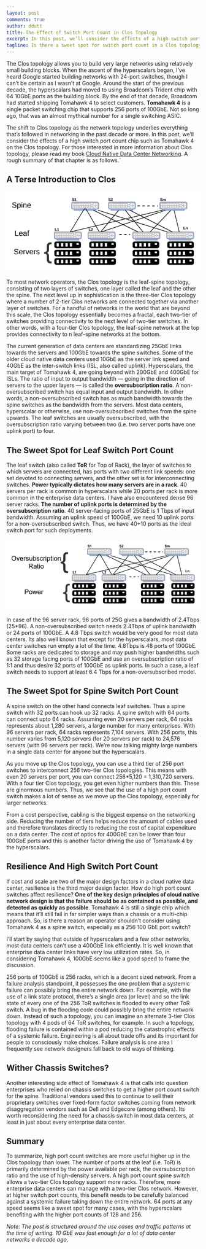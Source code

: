 ```yaml
---
layout: post
comments: true
author: ddutt
title: The Effect of Switch Port Count in Clos Topology
excerpt: In this post, we’ll consider the effects of a high switch port count chip such as Tomahawk 4 on the Clos topology
tagline: Is there a sweet spot for switch port count in a Clos topology?
---
```

The Clos topology allows you to build very large networks using relatively small building blocks. When the ascent of the hyperscalars began, I’ve heard Google started building networks with 24-port switches, though I can’t be certain as I wasn’t at Google. Around the start of the previous decade, the hyperscalars had moved to using Broadcom’s Trident chip with 64 10GbE ports as the building block. By the end of that decade, Broadcom had started shipping Tomahawk 4 to select customers. **Tomahawk 4** is a single packet switching chip that supports 256 ports of 100GbE. Not so long ago, that was an almost mythical number for a single switching ASIC.

The shift to Clos topology as the network topology underlies everything that’s followed in networking in the past decade or more. In this post, we’ll consider the effects of a high switch port count chip such as Tomahawk 4 on the Clos topology. For those interested in more information about Clos topology, please read my book [Cloud Native Data Center Networking](https://www.amazon.com/Cloud-Native-Data-Center-Networking/dp/1492045608/). A rough summary of that chapter is as follows.`

## A Terse Introduction to Clos

![Classical 2-Tier Clos Topology](/assets/images/2020-01-30-clos-topo.png)

To most network operators, the Clos topology is the leaf-spine topology, consisting of two layers of switches, one layer called the leaf and the other the spine. The next level up in sophistication is the three-tier Clos topology where a number of 2-tier Clos networks are connected together via another layer of switches. For a handful of networks in the world that are beyond this scale, the Clos topology essentially becomes a fractal, each two-tier of switches providing connectivity to the next level of two-tier switches. In other words, with a four-tier Clos topology, the leaf-spine network at the top provides connectivity to n leaf-spine networks at the bottom.

The current generation of data centers are standardizing 25GbE links towards the servers and 100GbE towards the spine switches. Some of the older cloud native data centers used 10GbE as the server link speed and 40GbE as the inter-switch links (ISL, also called uplink). Hyperscalars, the main target of Tomahawk 4, are going beyond with 200GbE and 400GbE for ISLs. The ratio of input to output bandwidth — going in the direction of servers to the upper layers — is called the **oversubscription ratio**. A non-oversubscribed switch has equal input and output bandwidth. In other words, a non-oversubscribed switch has as much bandwidth towards the spine switches as the bandwidth from the servers. Most data centers, hyperscalar or otherwise, use non-oversubscribed switches from the spine upwards. The leaf switches are usually oversubscribed, with the oversubscription ratio varying between two (i.e. two server ports have one uplink port) to four.

## The Sweet Spot for Leaf Switch Port Count

The leaf switch (also called **ToR** for Top of Rack), the layer of switches to which servers are connected, has ports with two different link speeds: one set devoted to connecting servers, and the other set is for interconnecting switches. **Power typically dictates how many servers are in a rack**. 40 servers per rack is common in hyperscalars while 20 ports per rack is more common in the enterprise data centers. I have also encountered dense 96 server racks. **The number of uplink ports is determined by the oversubscription ratio**. 40 server-facing ports of 25GbE is 1 Tbps of input bandwidth. Assuming an uplink speed of 100GbE, we need 10 uplink ports for a non-oversubscribed switch. Thus, we have 40+10 ports as the ideal switch port for such deployments.

![Primary factor determining switch port count](/assets/images/2020-01-30-clos-determinant.png)

In case of the 96 server rack, 96 ports of 25G gives a bandwidth of 2.4Tbps (25\*96). A non-oversubscribed switch needs 2.4Tbps of uplink bandwidth or 24 ports of 100GbE. A 4.8 Tbps switch would be very good for most data centers. Its also well known that except for the hyperscalars, most data center switches run empty a lot of the time. 4.8Tbps is 48 ports of 100GbE. Some racks are dedicated to storage and may push higher bandwidths such as 32 storage facing ports of 100GbE and use an oversubscription ratio of 1:1 and thus desire 32 ports of 100GbE as uplink ports. In such a case, a leaf switch needs to support at least 6.4 Tbps for a non-oversubscribed model.

## The Sweet Spot for Spine Switch Port Count

A spine switch on the other hand connects leaf switches. Thus a spine switch with 32 ports can hook up 32 racks. A spine switch with 64 ports can connect upto 64 racks. Assuming even 20 servers per rack, 64 racks represents about 1,280 servers, a large number for many enterprises. With 96 servers per rack, 64 racks represents 7,104 servers. With 256 ports, this number varies from 5,120 servers (for 20 servers per rack) to 24,576 servers (with 96 servers per rack). We’re now talking mighty large numbers in a single data center for anyone but the hyperscalars.

As you move up the Clos topology, you can use a third tier of 256 port switches to interconnect 256 two-tier Clos topologies. This means with even 20 servers per port, you can connect 256\*5,120 = 1,310,720 servers. With a four tier Clos topology, you get even higher numbers than this. These are ginormous numbers. Thus, we see that the use of a high port count switch makes a lot of sense as we move up the Clos topology, especially for larger networks.

From a cost perspective, cabling is the biggest expense on the networking side. Reducing the number of tiers helps reduce the amount of cables used and therefore translates directly to reducing the cost of capital expenditure on a data center. The cost of optics for 400GbE can be lower than four 100GbE ports and this is another factor driving the use of Tomahawk 4 by the hyperscalars.

## Resilience And High Switch Port Count

If cost and scale are two of the major design factors in a cloud native data center, resilience is the third major design factor. How do high port count switches affect resilience? **One of the key design principles of cloud native network design is that the failure should be as contained as possible, and detected as quickly as possible**. Tomahawk 4 is still a single chip which means that it’ll still fail in far simpler ways than a chassis or a multi-chip approach. So, is there a reason an operator shouldn’t consider using Tomahawk 4 as a spine switch, especially as a 256 100 GbE port switch?

I’ll start by saying that outside of hyperscalars and a few other networks, most data centers can’t use a 400GbE link efficiently. It is well known that enterprise data center links have very low utilization rates. So, in considering Tomahawk 4, 100GbE seems like a good speed to frame the discussion.

256 ports of 100GbE is 256 racks, which is a decent sized network. From a failure analysis standpoint, it possesses the one problem that a systemic failure can possibly bring the entire network down. For example, with the use of a link state protocol, there’s a single area (or level) and so the link state of every one of the 256 ToR switches is flooded to every other ToR switch. A bug in the flooding code could possibly bring the entire network down. Instead of such a topology, you can imagine an alternate 3-tier Clos topology with 4 pods of 64 ToR switches, for example. In such a topology, flooding failure is contained within a pod reducing the catastrophic effects of a systemic failure. Engineering is all about trade offs and its important for people to consciously make choices. Failure analysis is one area I frequently see network designers fall back to old ways of thinking.

## Wither Chassis Switches?

Another interesting side effect of Tomahawk 4 is that calls into question enterprises who relied on chassis switches to get a higher port count switch for the spine. Traditional vendors used this to continue to sell their proprietary switches over fixed-form factor switches coming from network disaggregation vendors such as Dell and Edgecore (among others). Its worth reconsidering the need for a chassis switch in most data centers, at least in just about every enterprise data center.

## Summary

To summarize, high port count switches are more useful higher up in the Clos topology than lower. The number of ports at the leaf (i.e. ToR) is primarily determined by the power available per rack, the oversubscription ratio and the use of high-density servers. A high port count spine switch allows a two-tier Clos topology support more racks. Therefore, more enterprise data centers can manage with a two-tier Clos network. However, at higher switch port counts, this benefit needs to be carefully balanced against a systemic failure taking down the entire network. 64 ports at any speed seems like a sweet spot for many cases, with the hyperscalars benefiting with the higher port counts of 128 and 256.

*Note: The post is structured around the use cases and traffic patterns at the time of writing. 10 GbE was fast enough for a lot of data center networks a decade ago.*

